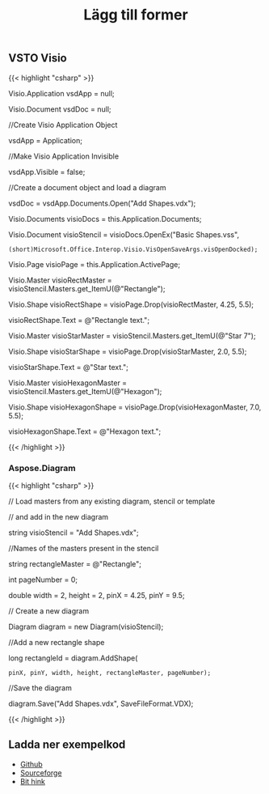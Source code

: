 ﻿---
title: Lägg till former
type: docs
weight: 30
url: /sv/net/add-shapes/
---
## **VSTO Visio**
{{< highlight "csharp" >}}

 Visio.Application vsdApp = null;

Visio.Document vsdDoc = null;

//Create Visio Application Object

vsdApp = Application;

//Make Visio Application Invisible

vsdApp.Visible = false;

//Create a document object and load a diagram

vsdDoc = vsdApp.Documents.Open("Add Shapes.vdx");

Visio.Documents visioDocs = this.Application.Documents;

Visio.Document visioStencil = visioDocs.OpenEx("Basic Shapes.vss",

	(short)Microsoft.Office.Interop.Visio.VisOpenSaveArgs.visOpenDocked);

Visio.Page visioPage = this.Application.ActivePage;

Visio.Master visioRectMaster = visioStencil.Masters.get_ItemU(@"Rectangle");

Visio.Shape visioRectShape = visioPage.Drop(visioRectMaster, 4.25, 5.5);

visioRectShape.Text = @"Rectangle text.";

Visio.Master visioStarMaster = visioStencil.Masters.get_ItemU(@"Star 7");

Visio.Shape visioStarShape = visioPage.Drop(visioStarMaster, 2.0, 5.5);

visioStarShape.Text = @"Star text.";

Visio.Master visioHexagonMaster = visioStencil.Masters.get_ItemU(@"Hexagon");

Visio.Shape visioHexagonShape = visioPage.Drop(visioHexagonMaster, 7.0, 5.5);

visioHexagonShape.Text = @"Hexagon text.";

{{< /highlight >}}
### **Aspose.Diagram**
{{< highlight "csharp" >}}

 // Load masters from any existing diagram, stencil or template

// and add in the new diagram

string visioStencil = "Add Shapes.vdx";

//Names of the masters present in the stencil

string rectangleMaster = @"Rectangle";

int pageNumber = 0;

double width = 2, height = 2, pinX = 4.25, pinY = 9.5;

// Create a new diagram

Diagram diagram = new Diagram(visioStencil);

//Add a new rectangle shape

long rectangleId = diagram.AddShape(

	pinX, pinY, width, height, rectangleMaster, pageNumber);

//Save the diagram

diagram.Save("Add Shapes.vdx", SaveFileFormat.VDX);

{{< /highlight >}}
## **Ladda ner exempelkod**
- [Github](https://github.com/asposemarketplace/Aspose_for_VSTO/wiki/Add-Shapes)
- [Sourceforge](https://sourceforge.net/p/asposevsto/wiki/Home/)
- [Bit hink](https://bitbucket.org/asposemarketplace/aspose-for-vsto/wiki/Add%20Shapes)
